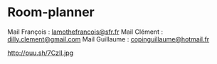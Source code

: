 Room-planner
============

Mail François : lamothefrancois@sfr.fr
Mail Clément : dilly.clement@gmail.com
Mail Guillaume : copinguillaume@hotmail.fr


http://puu.sh/7CzII.jpg
